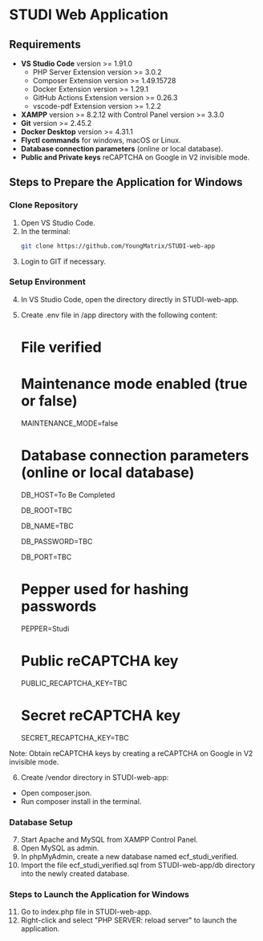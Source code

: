 # STUDI Web Application

## Requirements
- **VS Studio Code** version >= 1.91.0
  - PHP Server Extension version >= 3.0.2
  - Composer Extension version >= 1.49.15728
  - Docker Extension version >= 1.29.1
  - GitHub Actions Extension version >= 0.26.3
  - vscode-pdf Extension version >= 1.2.2
- **XAMPP** version >= 8.2.12 with Control Panel version >= 3.3.0
- **Git** version >= 2.45.2
- **Docker Desktop** version >= 4.31.1
- **Flyctl commands** for windows, macOS or Linux.
- **Database connection parameters** (online or local database).
- **Public and Private keys** reCAPTCHA on Google in V2 invisible mode.

## Steps to Prepare the Application for Windows

### Clone Repository
1. Open VS Studio Code.
2. In the terminal:
   ```bash
   git clone https://github.com/YoungMatrix/STUDI-web-app
3. Login to GIT if necessary.

### Setup Environment
4. In VS Studio Code, open the directory directly in STUDI-web-app.
5. Create .env file in /app directory with the following content:
    # File verified

    # Maintenance mode enabled (true or false)
    MAINTENANCE_MODE=false

    # Database connection parameters (online or local database)
    DB_HOST=To Be Completed

    DB_ROOT=TBC

    DB_NAME=TBC

    DB_PASSWORD=TBC

    DB_PORT=TBC

    # Pepper used for hashing passwords
    PEPPER=Studi

    # Public reCAPTCHA key
    PUBLIC_RECAPTCHA_KEY=TBC

    # Secret reCAPTCHA key
    SECRET_RECAPTCHA_KEY=TBC

Note: Obtain reCAPTCHA keys by creating a reCAPTCHA on Google in V2 invisible mode.

6. Create /vendor directory in STUDI-web-app:
- Open composer.json.
- Run composer install in the terminal.

### Database Setup
7. Start Apache and MySQL from XAMPP Control Panel.
8. Open MySQL as admin.
9. In phpMyAdmin, create a new database named ecf_studi_verified.
10. Import the file ecf_studi_verified.sql from STUDI-web-app/db directory into the newly created database.

### Steps to Launch the Application for Windows
11. Go to index.php file in STUDI-web-app.
12. Right-click and select "PHP SERVER: reload server" to launch the application.
